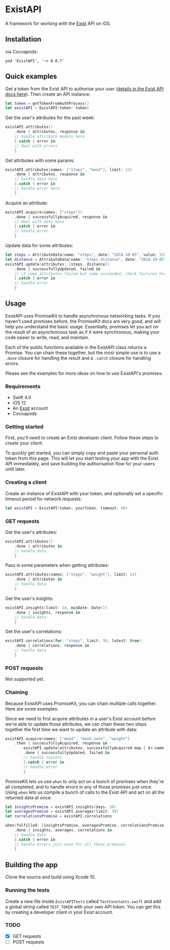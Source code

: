# ExistAPI

A framework for working with the [Exist](https://exist.io/) API on iOS.

## Installation

via Cocoapods:

`pod 'ExistAPI', '~> 0.0.7'`

## Quick examples

Get a token from the Exist API to authorise your user ([details in the Exist API docs here](http://developer.exist.io/#oauth2-authentication)). Then create an API instance:

```swift
let token = getTokenFromAuthProcess()
let existAPI = ExistAPI(token: token)
```

Get the user's attributes for the past week:

```swift
existAPI.attributes()
	.done { attributes, response in
	// handle attribute models here
	}.catch { error in
	// deal with errors
	}
```

Get attributes with some params:

```swift
existAPI.attributes(names: ["steps", "mood"], limit: 12)
	.done { attributes, response in
	// handle data here
	}.catch { error in
	// handle error here
	}
```

Acquire an attribute:

```swift
existAPI.acquire(names: ["steps"])
	.done { successfullyAcquired, response in
	// deal with data here
	}.catch { error in
	// handle error
	}
```

Update data for some attributes:

```swift
let steps = AttributeData(name: "steps", date: "2018-10-05", value: 3158)
let distance = AttributeData(name: "steps_distance", date: "2018-10-05", value: 1.2)
existAPI.update(attributes: [steps, distance])
	.done { successfullyUpdated, failed in
	// if some attributes failed but some succeeded, check failures here
	}.catch { error in
	// handle error
	}
```

## Usage

ExistAPI uses PromiseKit to handle asynchronous networking tasks. If you haven't used promises before, the PromiseKit docs are very good, and will help you understand the basic usage. Essentially, promises let you act on the result of an asynchronous task as if it were synchronous, making your code easier to write, read, and maintain.

Each of the public functions available in the ExistAPI class returns a Promise. You can chain these together, but the most simple use is to use a `.done` closure for handling the result and a `.catch` closure for handling errors.

Please see the examples for more ideas on how to use ExistAPI's promises.

### Requirements

- Swift 4.0
- iOS 12
- An [Exist](https://exist.io) account
- Cocoapods

### Getting started

First, you'll need to create an Exist developer client. Follow these steps to create your client:

To quickly get started, you can simply copy and paste your personal auth token from this page. This will let you start testing your app with the Exist API immediately, and save building the authorisation flow for your users until later.

### Creating a client

Create an instance of ExistAPI with your token, and optionally set a specific timeout period for network requests:

```swift
let existAPI = ExistAPI(token: yourToken, timeout: 40)
```

### GET requests

Get the user's attributes:

```swift
existAPI.attributes()
	.done { attributes in
	// handle data
	}
```

Pass in some parameters when getting attributes:

```swift
existAPI.attributes(names: ["steps", "weight"], limit: 14)
	.done { attributes in
	// handle data
	}
```

Get the user's insights:

```swift
existAPI.insights(limit: 14, minDate: Date())
	.done { insights, response in
	// handle data
	}
```

Get the user's correlations:

```swift
existAPI.correlations(for: "steps", limit: 30, latest: true)
	.done { correlations, response in
	// handle data
	}
```

### POST requests

Not supported yet.

### Chaining

Because ExistAPI uses PromiseKit, you can chain multiple calls together. Here are some examples:

Since we need to first acquire attributes in a user's Exist account before we're able to update those attributes, we can chain these two steps together the first time we want to update an attribute with data:

```swift
existAPI.acquire(names: ["mood", "mood_note", "weight"]
	.then { successfullyAcquired, response in
		existAPI.update(attributes: successfullyAcquired.map { $0.name }
		.done { successfullyUpdated, failed in
		// handle success
		}.catch { error in
		// handle error
		}
```

PromiseKit lets us use `when` to only act on a bunch of promises when they're all completed, and to handle errors in any of those promises just once. Using `when` lets us compile a bunch of calls to the Exist API and act on all the returned data at once:

```swift
let insightsPromise = existAPI.insights(days: 30)
let averagesPromise = existAPI.averages(limit: 30)
let correlationsPromise = existAPI.correlations

when(fulfilled: [insightsPromise, averagesPromise, correlationsPromise])
	.done { insights, averages, correlations in
	// handle data
	}.catch { error in
	// handle errors just once for all these promises
	}
```

## Building the app

Clone the source and build using Xcode 10.

### Running the tests

Create a new file inside `ExistAPITests` called `TestConstants.swift` and add a global string called `TEST_TOKEN` with your own API token. You can get this by creating a developer client in your Exist account.

### TODO

- [x] GET requests
- [ ] POST requests
